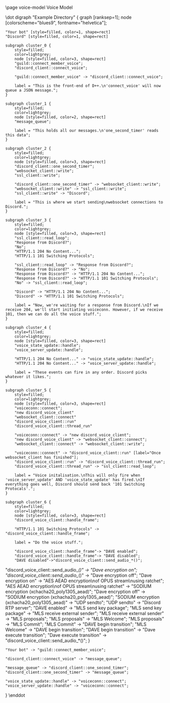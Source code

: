 \page voice-model Voice Model

\dot
digraph "Example Directory" {
	graph [ranksep=1];
	node [colorscheme="blues9", fontname="helvetica"];

	"Your bot" [style=filled, color=1, shape=rect]
	"Discord" [style=filled, color=1, shape=rect]
    
	subgraph cluster_0 {
		style=filled;
		color=lightgrey;
		node [style=filled, color=3, shape=rect]
		"guild::connect_member_voice";
		"discord_client::connect_voice";

		"guild::connect_member_voice" -> "discord_client::connect_voice";

		label = "This is the front-end of D++.\n'connect_voice' will now queue a JSON message.";
	}
	
	subgraph cluster_1 {
		style=filled;
		color=lightgrey;
		node [style=filled, color=2, shape=rect]
		"message_queue";

		label = "This holds all our messages.\n'one_second_timer' reads this data";
	}
	
	subgraph cluster_2 {
		style=filled;
		color=lightgrey;
		node [style=filled, color=3, shape=rect]
		"discord_client::one_second_timer";
		"websocket_client::write";
		"ssl_client::write";
		
		"discord_client::one_second_timer" -> "websocket_client::write";
		"websocket_client::write" -> "ssl_client::write";
		"ssl_client::write" -> "Discord";
		
		label = "This is where we start sending\nwebsocket connections to Discord.";
	}
	
	subgraph cluster_3 {
		style=filled;
		color=lightgrey;
		node [style=filled, color=3, shape=rect]
		"ssl_client::read_loop";
		"Response from Discord?";
		"No";
		"HTTP/1.1 204 No Content...";
		"HTTP/1.1 101 Switching Protocols";
		
		"ssl_client::read_loop" -> "Response from Discord?";
		"Response from Discord?" -> "No";
		"Response from Discord?" -> "HTTP/1.1 204 No Content...";
		"Response from Discord?" -> "HTTP/1.1 101 Switching Protocols";
		"No" -> "ssl_client::read_loop";
		
		"Discord" -> "HTTP/1.1 204 No Content...";
		"Discord" -> "HTTP/1.1 101 Switching Protocols";
		
		label = "Now, we're waiting for a response from Discord.\nIf we receive 204, we'll start initiating voiceconn. However, if we receive 101, then we can do all the voice stuff.";
	}
	
	subgraph cluster_4 {
		style=filled;
		color=lightgrey;
		node [style=filled, color=3, shape=rect]
		"voice_state_update::handle";
		"voice_server_update::handle";
		
		"HTTP/1.1 204 No Content..." -> "voice_state_update::handle";
		"HTTP/1.1 204 No Content..." -> "voice_server_update::handle";
		
		label = "These events can fire in any order. Discord picks whatever it likes.";
	}
	
	subgraph cluster_5 {
		style=filled;
		color=lightgrey;
		node [style=filled, color=3, shape=rect]
		"voiceconn::connect";
		"new discord_voice_client"
		"websocket_client::connect"
		"discord_voice_client::run"
		"discord_voice_client::thread_run"
		
		"voiceconn::connect" -> "new discord_voice_client";
		"new discord_voice_client" -> "websocket_client::connect";
		"websocket_client::connect" -> "websocket_client::write";

		"voiceconn::connect" -> "discord_voice_client::run" [label="Once websocket_client has finished"];
		"discord_voice_client::run" -> "discord_voice_client::thread_run";
		"discord_voice_client::thread_run" -> "ssl_client::read_loop";
		
		label = "Voice initalisation.\nThis will only fire when 'voice_server_update' AND 'voice_state_update' has fired.\nIf everything goes well, Discord should send back '101 Switching Protocals'.";
	}
	
	subgraph cluster_6 {
		style=filled;
		color=lightgrey;
		node [style=filled, color=3, shape=rect]
		"discord_voice_client::handle_frame";
		
		"HTTP/1.1 101 Switching Protocols" -> "discord_voice_client::handle_frame";
		
		label = "Do the voice stuff.";

        "discord_voice_client::handle_frame"-> "DAVE enabled";
        "discord_voice_client::handle_frame"-> "DAVE disabled";
        "DAVE disabled"->"discord_voice_client::send_audio_*()";
 "discord_voice_client::send_audio_*()" -> "Dave encryption on";
 "discord_voice_client::send_audio_*()" -> "Dave encryption off";
 "Dave encryption on" -> "AES AEAD encryption\nof OPUS stream\nusing ratchet";
 "AES AEAD encryption\nof OPUS stream\nusing ratchet" -> "SODIUM encryption (xchacha20_poly1305_aead)";
  "Dave encryption off" -> "SODIUM encryption (xchacha20_poly1305_aead)";
 "SODIUM encryption (xchacha20_poly1305_aead)" -> "UDP sendto";
 "UDP sendto" -> "Discord RTP server";
 "DAVE enabled" -> "MLS send key package";
 "MLS send key package" -> "MLS receive external sender";
 "MLS receive external sender" -> "MLS proposals";
 "MLS proposals" -> "MLS Welcome";
 "MLS proposals" -> "MLS Commit";
 "MLS Commit" -> "DAVE begin transition";
 "MLS Welcome" -> "DAVE begin transition";
 "DAVE begin transition" -> "Dave execute transition";
 "Dave execute transition" -> "discord_voice_client::send_audio_*()";
	}
    
	"Your bot" -> "guild::connect_member_voice";
	
	"discord_client::connect_voice" -> "message_queue";
	
	"message_queue" -> "discord_client::one_second_timer";
	"discord_client::one_second_timer" -> "message_queue";
	
	"voice_state_update::handle" -> "voiceconn::connect";
	"voice_server_update::handle" -> "voiceconn::connect";
}
\enddot
